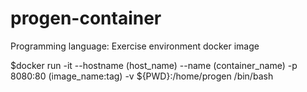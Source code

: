 # progen-container
Programming language: Exercise environment docker image

$docker run -it --hostname (host_name) --name (container_name) -p 8080:80 (image_name:tag) -v ${PWD}:/home/progen /bin/bash
